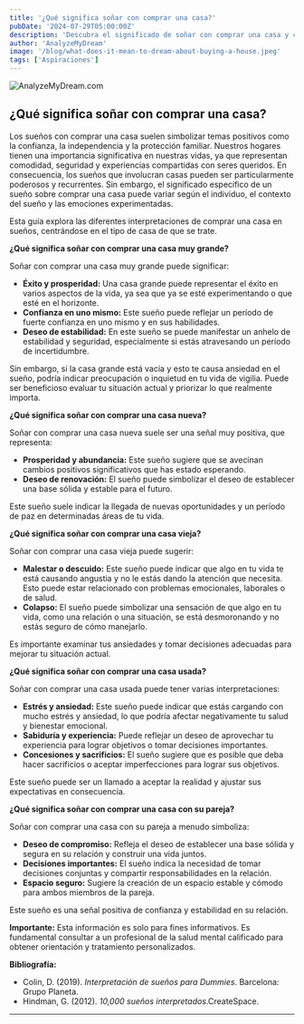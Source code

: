 ```yaml
---
title: '¿Qué significa soñar con comprar una casa?'
pubDate: '2024-07-29T05:00:00Z'
description: 'Descubra el significado de soñar con comprar una casa y cómo este sueño puede reflejar aspectos de confianza, independencia y protección familiar, dependiendo del tipo de casa y el contexto del sueño.'
author: 'AnalyzeMyDream'
image: '/blog/what-does-it-mean-to-dream-about-buying-a-house.jpeg'
tags: ['Aspiraciones']
---
```


![AnalyzeMyDream.com](/blog/what-does-it-mean-to-dream-about-buying-a-house.jpeg)

## ¿Qué significa soñar con comprar una casa?

Los sueños con comprar una casa suelen simbolizar temas positivos como la confianza, la independencia y la protección familiar. Nuestros hogares tienen una importancia significativa en nuestras vidas, ya que representan comodidad, seguridad y experiencias compartidas con seres queridos. En consecuencia, los sueños que involucran casas pueden ser particularmente poderosos y recurrentes. Sin embargo, el significado específico de un sueño sobre comprar una casa puede variar según el individuo, el contexto del sueño y las emociones experimentadas.

Esta guía explora las diferentes interpretaciones de comprar una casa en sueños, centrándose en el tipo de casa de que se trate.

**¿Qué significa soñar con comprar una casa muy grande?**

Soñar con comprar una casa muy grande puede significar:

- **Éxito y prosperidad:** Una casa grande puede representar el éxito en varios aspectos de la vida, ya sea que ya se esté experimentando o que esté en el horizonte.
- **Confianza en uno mismo:** Este sueño puede reflejar un período de fuerte confianza en uno mismo y en sus habilidades.
- **Deseo de estabilidad:** En este sueño se puede manifestar un anhelo de estabilidad y seguridad, especialmente si estás atravesando un período de incertidumbre.

Sin embargo, si la casa grande está vacía y esto te causa ansiedad en el sueño, podría indicar preocupación o inquietud en tu vida de vigilia. Puede ser beneficioso evaluar tu situación actual y priorizar lo que realmente importa.

**¿Qué significa soñar con comprar una casa nueva?**

Soñar con comprar una casa nueva suele ser una señal muy positiva, que representa:

- **Prosperidad y abundancia:** Este sueño sugiere que se avecinan cambios positivos significativos que has estado esperando.
- **Deseo de renovación:** El sueño puede simbolizar el deseo de establecer una base sólida y estable para el futuro.

Este sueño suele indicar la llegada de nuevas oportunidades y un período de paz en determinadas áreas de tu vida.

**¿Qué significa soñar con comprar una casa vieja?**

Soñar con comprar una casa vieja puede sugerir:

- **Malestar o descuido:** Este sueño puede indicar que algo en tu vida te está causando angustia y no le estás dando la atención que necesita. Esto puede estar relacionado con problemas emocionales, laborales o de salud.
- **Colapso:** El sueño puede simbolizar una sensación de que algo en tu vida, como una relación o una situación, se está desmoronando y no estás seguro de cómo manejarlo.

Es importante examinar tus ansiedades y tomar decisiones adecuadas para mejorar tu situación actual.

**¿Qué significa soñar con comprar una casa usada?**

Soñar con comprar una casa usada puede tener varias interpretaciones:

- **Estrés y ansiedad:** Este sueño puede indicar que estás cargando con mucho estrés y ansiedad, lo que podría afectar negativamente tu salud y bienestar emocional.
- **Sabiduría y experiencia:** Puede reflejar un deseo de aprovechar tu experiencia para lograr objetivos o tomar decisiones importantes.
- **Concesiones y sacrificios:** El sueño sugiere que es posible que deba hacer sacrificios o aceptar imperfecciones para lograr sus objetivos.

Este sueño puede ser un llamado a aceptar la realidad y ajustar sus expectativas en consecuencia.

**¿Qué significa soñar con comprar una casa con su pareja?**

Soñar con comprar una casa con su pareja a menudo simboliza:

- **Deseo de compromiso:** Refleja el deseo de establecer una base sólida y segura en su relación y construir una vida juntos.
- **Decisiones importantes:** El sueño indica la necesidad de tomar decisiones conjuntas y compartir responsabilidades en la relación.
- **Espacio seguro:** Sugiere la creación de un espacio estable y cómodo para ambos miembros de la pareja.

Este sueño es una señal positiva de confianza y estabilidad en su relación.

**Importante:** Esta información es solo para fines informativos. Es fundamental consultar a un profesional de la salud mental calificado para obtener orientación y tratamiento personalizados.

**Bibliografía:**

* Colin, D. (2019). *Interpretación de sueños para Dummies*. Barcelona: Grupo Planeta.
* Hindman, G. (2012). *10,000 sueños interpretados*.CreateSpace.

---